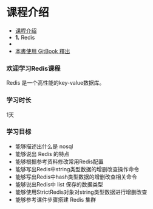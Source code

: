 # 课程介绍

* [课程介绍](broken-reference)
* **1.** Redis
*
* [本書使用 GitBook 釋出](https://www.gitbook.com)

### 欢迎学习Redis课程 <a href="#huan-ying-xue-xi-redis-ke-cheng" id="huan-ying-xue-xi-redis-ke-cheng"></a>

Redis 是一个高性能的key-value数据库。

### 学习时长 <a href="#xue-xi-shi-chang" id="xue-xi-shi-chang"></a>

1天

### 学习目标 <a href="#xue-xi-mu-biao" id="xue-xi-mu-biao"></a>

* 能够描述出什么是 nosql
* 能够说出 Redis 的特点
* 能够根据参考资料修改常用Redis配置
* 能够写出Redis中string类型数据的增删改查操作命令
* 能够写出Redis中hash类型数据的增删改查相关命令
* 能够说出Redis中 list 保存的数据类型
* 能够使用StrictRedis对象对string类型数据进行增删改查
* 能够参考课件步骤搭建 Redis 集群
